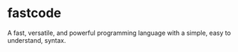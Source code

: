 # fastcode
A fast, versatile, and powerful programming language with a simple, easy to understand, syntax.
